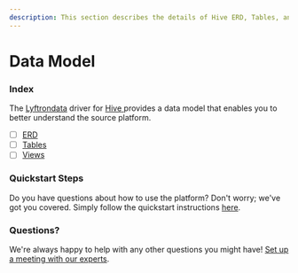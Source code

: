 ```yaml
---
description: This section describes the details of Hive ERD, Tables, and Views.
---
```


# Data Model

### Index

The  [Lyftrondata](https://www.lyftrondata.com/) driver for [Hive](https://www.lyftrondata.com/integration/hive/)[ ](https://www.lyftrondata.com/integration/hive/)provides a data model that enables you to better understand the source platform.

* [ ] [ERD](../../../technology-analytics/hive/data-model/erd.md)
* [ ] [Tables](../../../technology-analytics/hive/data-model/tables.md)
* [ ] [Views](../../../technology-analytics/hive/data-model/views.md)

### Quickstart Steps

Do you have questions about how to use the platform? Don't worry; we've got you covered. Simply follow the quickstart instructions [here](../../../../quickstart-steps.md).

### Questions? <a href="#questions" id="questions"></a>

We're always happy to help with any other questions you might have! [Set up a meeting with our experts](https://www.lyftrondata.com/book-a-meeting/).

